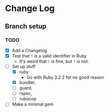 # Change Log

## Branch setup
### TODO
  - [X] Add a Changelog
  - [X] Test that `!` is a valid identifier in Ruby
    - It's weird that `!` is fine, but `?` is not.
  - [ ] Set up stuff
    - [X] ruby
      - Go with Ruby 3.2.2 for no good reason
    - [X] bundler,
    - [ ] guard,
    - [ ] rspec,
    - [ ] rubocop
  - [ ] Make a minimal gem
